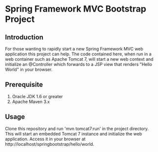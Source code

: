 Spring Framework MVC Bootstrap Project
======================================

Introduction
------------
For those wanting to rapidly start a new Spring Framework MVC web application this project can help. The code contained here, when run in a web container such as Apache Tomcat 7, will start a new web context and initialize an @Controller which forwards to a JSP view that renders "Hello World" in your browser.

Prerequisite
------------
1. Oracle JDK 1.6 or greater
2. Apache Maven 3.x

Usage
-----
Clone this repository and run 'mvn tomcat7:run' in the project directory. This will start an embedded Tomcat 7 instance and initialize the web application. Access it in your browser at http://localhost/springbootstrap/hello/world.

